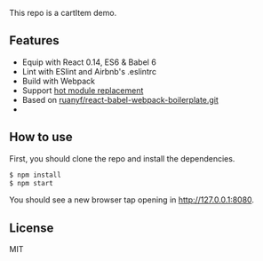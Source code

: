 This repo is a cartItem demo. 

## Features

- Equip with React 0.14, ES6 & Babel 6
- Lint with ESlint and Airbnb's .eslintrc
- Build with Webpack
- Support [hot module replacement](https://webpack.github.io/docs/hot-module-replacement.html)
- Based on [ruanyf/react-babel-webpack-boilerplate.git](https://github.com/ruanyf/react-babel-webpack-boilerplate)
- 

## How to use

First, you should clone the repo and install the dependencies.

```bash
$ npm install
$ npm start
```


You should see a new browser tap opening in http://127.0.0.1:8080.


## License

MIT
